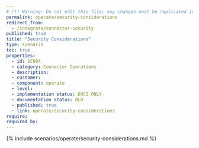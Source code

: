 ```yaml
---
# !!! Warning: Do not edit this file; any changes must be replicated in Excel !!!
permalink: operate/security-considerations
redirect_from:
  - /integrate/connector-security
published: true
title: "Security Considerations"
type: scenario
toc: true
properties:
  - id: SC084
  - category: Connector Operations
  - description:
  - customer:
  - component: operate
  - level:
  - implementation status: DOCS ONLY
  - documentation status: OLD
  - published: true
  - link: operate/security-considerations
require:
required_by:
---
```


{% include scenarios/operate/security-considerations.md %}
